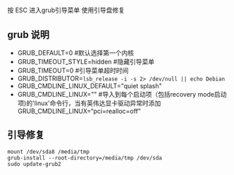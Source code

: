 # 
按 ESC 进入grub引导菜单
使用引导盘修复

## grub 说明

- GRUB_DEFAULT=0 #默认选择第一个内核
- GRUB_TIMEOUT_STYLE=hidden #隐藏引导菜单
- GRUB_TIMEOUT=0 #引导菜单超时时间
- GRUB_DISTRIBUTOR=`lsb_release -i -s 2> /dev/null || echo Debian`
- GRUB_CMDLINE_LINUX_DEFAULT="quiet splash"
- GRUB_CMDLINE_LINUX="" #导入到每个启动项（包括recovery mode启动项)的'linux'命令行，当有英伟达显卡驱动异常时添加GRUB_CMDLINE_LINUX=“pci=realloc=off”

## 引导修复

```shell
mount /dev/sda8 /media/tmp
grub-install --root-directory=/media/tmp /dev/sda
sudo update-grub2
```
